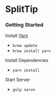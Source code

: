 # SplitTip

### Getting Started

Install [Yarn](https://yarnpkg.com/en/docs/getting-started)
  * `brew update`
  * `brew install yarn`

Install Dependencies
  * `yarn install`

Start Server
  * `gulp serve`
